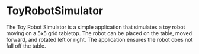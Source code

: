 # ToyRobotSimulator
The Toy Robot Simulator is a simple application that simulates a toy robot moving on a 5x5 grid tabletop. The robot can be placed on the table, moved forward, and rotated left or right. The application ensures the robot does not fall off the table.
